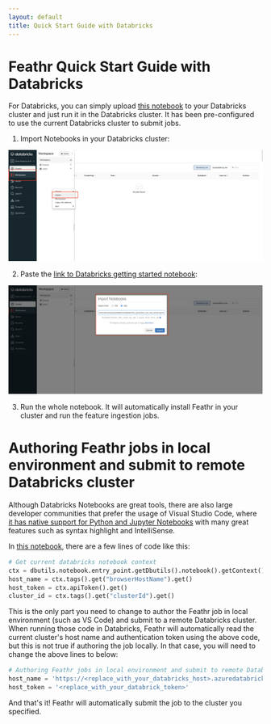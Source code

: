 ```yaml
---
layout: default
title: Quick Start Guide with Databricks
---
```


# Feathr Quick Start Guide with Databricks

For Databricks, you can simply upload [this notebook](./samples/databricks/databricks_quickstart_nyc_taxi_driver.ipynb) to your Databricks cluster and just run it in the Databricks cluster. It has been pre-configured to use the current Databricks cluster to submit jobs.

1. Import Notebooks in your Databricks cluster:

![Import Notebooks](./images/databricks_quickstart1.png)

2. Paste the [link to Databricks getting started notebook](./samples/databricks/databricks_quickstart_nyc_taxi_driver.ipynb):

![Import Notebooks](./images/databricks_quickstart2.png)

3. Run the whole notebook. It will automatically install Feathr in your cluster and run the feature ingestion jobs.

# Authoring Feathr jobs in local environment and submit to remote Databricks cluster

Although Databricks Notebooks are great tools, there are also large developer communities that prefer the usage of Visual Studio Code, where [it has native support for Python and Jupyter Notebooks](https://code.visualstudio.com/docs/datascience/jupyter-notebooks) with many great features such as syntax highlight and IntelliSense.

In [this notebook](./samples/databricks/databricks_quickstart_nyc_taxi_driver.ipynb), there are a few lines of code like this:

```python
# Get current databricks notebook context
ctx = dbutils.notebook.entry_point.getDbutils().notebook().getContext()
host_name = ctx.tags().get("browserHostName").get()
host_token = ctx.apiToken().get()
cluster_id = ctx.tags().get("clusterId").get()
```

This is the only part you need to change to author the Feathr job in local environment (such as VS Code) and submit to a remote Databricks cluster. When running those code in Databricks, Feathr will automatically read the current cluster's host name and authentication token using the above code, but this is not true if authoring the job locally. In that case, you will need to change the above lines to below:

```python
# Authoring Feathr jobs in local environment and submit to remote Databricks cluster
host_name = 'https://<replace_with_your_databricks_host>.azuredatabricks.net/'
host_token = '<replace_with_your_databrick_token>'
```

And that's it! Feathr will automatically submit the job to the cluster you specified.
